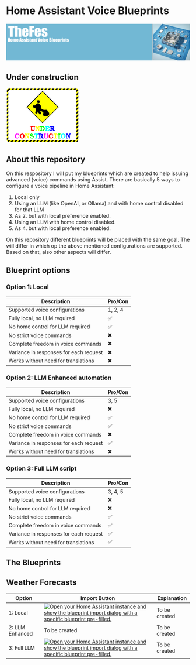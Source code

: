 # Home Assistant Voice Blueprints
![Image](https://github.com/TheFes/ha-blueprints/blob/main/images/header.png?raw=true)

## Under construction

![Image](/images/Under_construction_graphic.gif?raw=true)

## About this repository

On this respository I will put my blueprints which are created to help issuing advanced (voice) commands using Assist. 
There are basically 5 ways to configure a voice pipeline in Home Assistant:
1. Local only
2. Using an LLM (like OpenAI, or Ollama) and with home control disabled for that LLM
3. As 2. but with local preference enabled.
4. Using an LLM with home control disabled.
5. As 4. but with local preference enabled.

On this repository different blueprints will be placed with the same goal. The will differ in which op the above mentioned configurations are supported. Based on that, also other aspects will differ.

## Blueprint options

### Option 1: Local

|Description|Pro/Con|
|---|---|
|Supported voice configurations|1, 2, 4|
|Fully local, no LLM required|✅|
|No home control for LLM required|✅|
|No strict voice commands|❌|
|Complete freedom in voice commands|❌|
|Variance in responses for each request|❌|
|Works without need for translations|❌|

### Option 2: LLM Enhanced automation

|Description|Pro/Con|
|---|---|
|Supported voice configurations|3, 5|
|Fully local, no LLM required|❌|
|No home control for LLM required|✅|
|No strict voice commands|✅|
|Complete freedom in voice commands|❌|
|Variance in responses for each request|✅|
|Works without need for translations|❌|

### Option 3: Full LLM script

|Description|Pro/Con|
|---|---|
|Supported voice configurations|3, 4, 5|
|Fully local, no LLM required|❌|
|No home control for LLM required|❌|
|No strict voice commands|✅|
|Complete freedom in voice commands|✅|
|Variance in responses for each request|✅|
|Works without need for translations|✅|

## The Blueprints

## Weather Forecasts

|Option|Import Button|Explanation|
|---|---|---|
|1: Local|[![Open your Home Assistant instance and show the blueprint import dialog with a specific blueprint pre-filled.](https://my.home-assistant.io/badges/blueprint_import.svg)](https://my.home-assistant.io/redirect/blueprint_import/?blueprint_url=https%3A%2F%2Fgithub.com%2FTheFes%2Fha-blueprints%2Fblob%2Fmain%2Fweather%2F1_voice_weather_forecast_local.yaml)|To be created|
|2: LLM Enhanced|To be created|To be created|
|3: Full LLM|[![Open your Home Assistant instance and show the blueprint import dialog with a specific blueprint pre-filled.](https://my.home-assistant.io/badges/blueprint_import.svg)](https://my.home-assistant.io/redirect/blueprint_import/?blueprint_url=https%3A%2F%2Fgithub.com%2FTheFes%2Fha-blueprints%2Fblob%2Fmain%2Fweather%2F3_voice_weather_forecast_full_llm.yaml)|To be created|